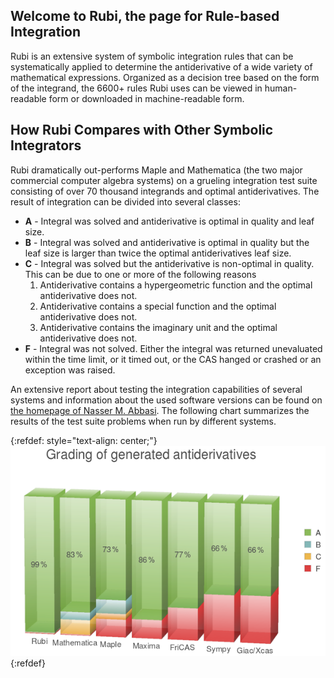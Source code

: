 ## Welcome to Rubi, the page for Rule-based Integration

Rubi is an extensive system of symbolic integration rules that can be systematically applied to determine the antiderivative of a wide variety of mathematical expressions. Organized as a decision tree based on the form of the integrand, the 6600+ rules Rubi uses can be viewed in human-readable form or downloaded in machine-readable form. 

## How Rubi Compares with Other Symbolic Integrators

Rubi dramatically out-performs Maple and Mathematica (the two major commercial computer algebra systems) on a grueling integration test suite consisting of over 70 thousand integrands and optimal antiderivatives. The result of integration can be divided into several classes:

- **A** - Integral was solved and antiderivative is optimal in quality and leaf size.
- **B** - Integral was solved and antiderivative is optimal in quality but the leaf size is
larger than twice the optimal antiderivatives leaf size.
- **C** - Integral was solved but the antiderivative is non-optimal in quality. This can be due to one or more of the following reasons
    1. Antiderivative contains a hypergeometric function and the optimal antiderivative does not.
    2. Antiderivative contains a special function and the optimal antiderivative does not.
    3. Antiderivative contains the imaginary unit and the optimal antiderivative does not.
- **F** - Integral was not solved. Either the integral was returned unevaluated within the time limit, or it timed out, or the CAS hanged or crashed or an exception was raised. 

An extensive report about testing the integration capabilities of several systems and information about the used software versions can be found on [the homepage of Nasser M. Abbasi](https://www.12000.org/my_notes/CAS_integration_tests/reports/rubi_4_15_2/). The following chart summarizes the results of the test suite problems when run by different systems.

{:refdef: style="text-align: center;"}
![percentages](percentages.png)
{:refdef}


